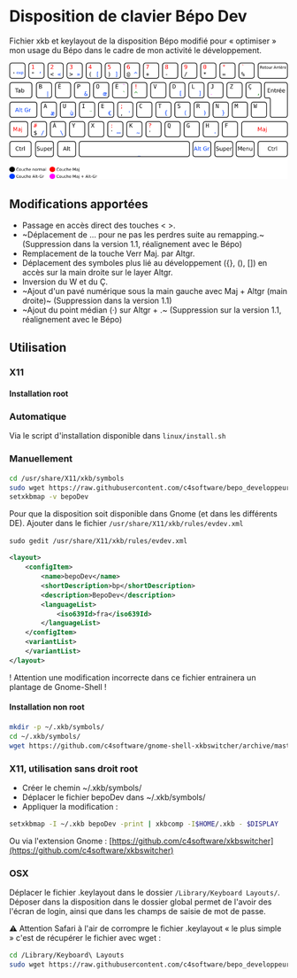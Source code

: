 # Disposition de clavier Bépo Dev

Fichier xkb et keylayout de la disposition Bépo modifié pour « optimiser » mon usage du Bépo dans le cadre de mon activité le développement.

![Disposition BépoDev](bepoDev-simplifiee.png)

## Modifications apportées

- Passage en accès direct des touches < >.
- ~Déplacement de … pour ne pas les perdres suite au remapping.~ (Suppression dans la version 1.1, réalignement avec le Bépo)
- Remplacement de la touche Verr Maj. par Altgr.
- Déplacement des symboles plus lié au développement ({}, (), []) en accès sur la main droite sur le layer Altgr.
- Inversion du W et du Ç.
- ~Ajout d'un pavé numérique sous la main gauche avec Maj + Altgr (main droite)~ (Suppression dans la version 1.1)
- ~Ajout du point médian (·) sur Altgr + .~ (Suppression sur la version 1.1, réalignement avec le Bépo)

## Utilisation

### X11

#### Installation root

### Automatique

Via le script d'installation disponible dans `linux/install.sh`

### Manuellement

```sh
cd /usr/share/X11/xkb/symbols
sudo wget https://raw.githubusercontent.com/c4software/bepo_developpeur/master/linux/bepoDev
setxkbmap -v bepoDev
```

Pour que la disposition soit disponible dans Gnome (et dans les différents DE). Ajouter dans le fichier `/usr/share/X11/xkb/rules/evdev.xml`

```sudo gedit /usr/share/X11/xkb/rules/evdev.xml```

```xml
<layout>
    <configItem>
        <name>bepoDev</name>
        <shortDescription>bp</shortDescription>
        <description>BepoDev</description>
        <languageList>
            <iso639Id>fra</iso639Id>
        </languageList>
    </configItem>
    <variantList>
    </variantList>
</layout>
```

! Attention une modification incorrecte dans ce fichier entrainera un plantage de Gnome-Shell !

#### Installation non root

```sh
mkdir -p ~/.xkb/symbols/
cd ~/.xkb/symbols/
wget https://github.com/c4software/gnome-shell-xkbswitcher/archive/master.zip
```

### X11, utilisation sans droit root

- Créer le chemin ~/.xkb/symbols/
- Déplacer le fichier bepoDev dans ~/.xkb/symbols/
- Appliquer la modification :

```sh
setxkbmap -I ~/.xkb bepoDev -print | xkbcomp -I$HOME/.xkb - $DISPLAY
```

Ou via l'extension Gnome : [https://github.com/c4software/xkbswitcher](https://github.com/c4software/xkbswitcher)

### OSX

Déplacer le fichier .keylayout dans le dossier `/Library/Keyboard Layouts/`. Déposer dans la disposition dans le dossier global permet de l'avoir des l'écran de login, ainsi que dans les champs de saisie de mot de passe.

⚠️ Attention Safari à l'air de corrompre le fichier .keylayout « le plus simple » c'est de récupérer le fichier avec wget :

```sh
cd /Library/Keyboard\ Layouts
sudo wget https://raw.githubusercontent.com/c4software/bepo_developpeur/master/osx/bepoDev.keylayout
```

